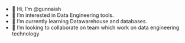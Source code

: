 - 👋 Hi, I’m @gunnaiah
- 👀 I’m interested in Data Engineering tools.
- 🌱 I’m currently learning Datawarehouse and databases.
- 💞️ I’m looking to collaborate on team which work on data engineering technology


